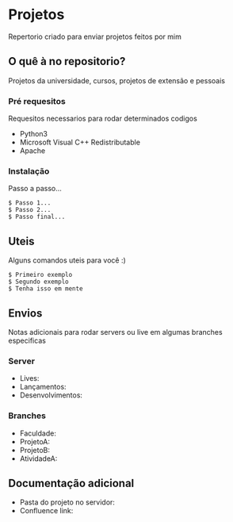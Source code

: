 # Projetos

Repertorio criado para enviar projetos feitos por mim

## O quê à no repositorio?

Projetos da universidade, cursos, projetos de extensão e pessoais 

### Pré requesitos

Requesitos necessarios para rodar determinados codigos

* Python3
* Microsoft Visual C++ Redistributable
* Apache

### Instalação

Passo a passo...

```
$ Passo 1...
$ Passo 2...
$ Passo final...
```

## Uteis

Alguns comandos uteis para você :)

```
$ Primeiro exemplo
$ Segundo exemplo
$ Tenha isso em mente
```

## Envios

Notas adicionais para rodar servers ou live em algumas branches especificas

### Server

* Lives:
* Lançamentos:
* Desenvolvimentos:

### Branches

* Faculdade:
* ProjetoA:
* ProjetoB:
* AtividadeA:

## Documentação adicional

* Pasta do projeto no servidor:
* Confluence link:
